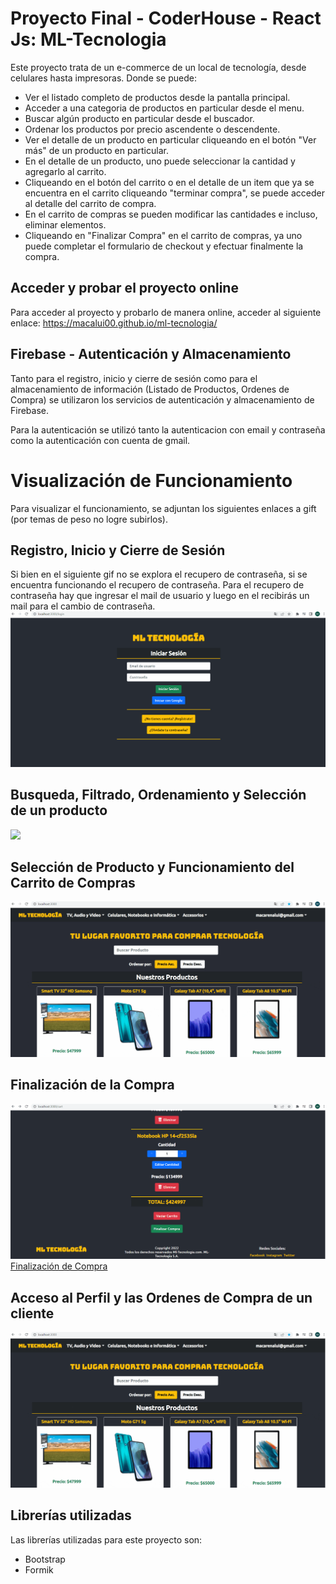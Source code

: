 # Proyecto Final - CoderHouse - React Js: ML-Tecnologia

Este proyecto trata de un e-commerce de un local de tecnología, desde celulares hasta impresoras. Donde se puede:
- Ver el listado completo de productos desde la pantalla principal.
- Acceder a una categoria de productos en particular desde el menu.
- Buscar algún producto en particular desde el buscador.
- Ordenar los productos por precio ascendente o descendente.
- Ver el detalle de un producto en particular cliqueando en el botón "Ver más" de un producto en particular.
- En el detalle de un producto, uno puede seleccionar la cantidad y agregarlo al carrito.
- Cliqueando en el botón del carrito o en el detalle de un item que ya se encuentra en el carrito cliqueando "terminar compra", se puede acceder al detalle del carrito de compra.
- En el carrito de compras se pueden modificar las cantidades e incluso, eliminar elementos.
- Cliqueando en "Finalizar Compra" en el carrito de compras, ya uno puede completar el formulario de checkout y efectuar finalmente la compra.

## Acceder y probar el proyecto online
Para acceder al proyecto y probarlo de manera online, acceder al siguiente enlace:
https://macalui00.github.io/ml-tecnologia/

## Firebase - Autenticación y Almacenamiento
Tanto para el registro, inicio y cierre de sesión como para el almacenamiento de información (Listado de Productos, Ordenes de Compra) se utilizaron los servicios de autenticación y almacenamiento de Firebase.

Para la autenticación se utilizó tanto la autenticacion con email y contraseña como la autenticación con cuenta de gmail.

# Visualización de Funcionamiento
Para visualizar el funcionamiento, se adjuntan los siguientes enlaces a gift (por temas de peso no logre subirlos).

## Registro, Inicio y Cierre de Sesión
Si bien en el siguiente gif no se explora el recupero de contraseña, si se encuentra funcionando el recupero de contraseña.
Para el recupero de contraseña hay que ingresar el mail de usuario y luego en el recibirás un mail para el cambio de contraseña.
![](public/LOGIN-SIGNUP-LOGOUT.gif)

## Busqueda, Filtrado, Ordenamiento y Selección de un producto
![](public/BUSQUEDA-FILTRADO-ORDENAMIENTO-DETALLEITEM.gif)

## Selección de Producto y Funcionamiento del Carrito de Compras
![](public/DETALLEITEM-MANEJO_CARRITO-FINALIZAR_COMPRA.gif)

## Finalización de la Compra
![](public/FINALIZACION_COMPRA.gif)
[Finalización de Compra](https://drive.google.com/file/d/1iB4kBy-t4LeyPwTpiwCTjFvZ2DFdJHLf/view?usp=sharing)

## Acceso al Perfil y las Ordenes de Compra de un cliente
![](public/PERFIL-ORDENESDECOMPRA-LOGOUT.gif)

## Librerías utilizadas

Las librerías utilizadas para este proyecto son: 
- Bootstrap
- Formik
